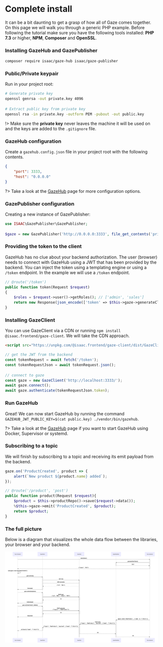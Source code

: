 # Complete install

It can be a bit daunting to get a grasp of how all of Gaze comes together. On this page we will walk you through a generic PHP example. Before following the tutorial make sure you have the following tools installed: **PHP 7.3** or higher, **NPM**, **Composer** and **OpenSSL**.

### Installing GazeHub and GazePublisher
```bash
composer require isaac/gaze-hub isaac/gaze-publisher
```

### Public/Private keypair

Run in your project root:
```bash
# Generate private key
openssl genrsa -out private.key 4096

# Extract public key from private key
openssl rsa -in private.key -outform PEM -pubout -out public.key
```

!> Make sure the **private key** never leaves the machine it will be used on and the keys are added to the `.gitignore` file.

### GazeHub configuration
Create a `gazehub.config.json` file in your project root with the following contents.
```json
{
    "port": 3333,
    "host": "0.0.0.0"
}
```

?> Take a look at the [GazeHub](gazehub) page for more configuration options.

### GazePublisher configuration

Creating a new instance of GazePublisher:

```php
use ISAAC\GazePublisher\GazePublisher;

$gaze = new GazePublisher('http://0.0.0.0:3333', file_get_contents('private.key'));
```

### Providing the token to the client

GazeHub has no clue about your backend authorization. The user (browser) needs to connect with GazeHub using a JWT that has been provided by the backend. You can inject the token using a templating engine or using a `/token` endpoint. In the example we will use a `/token` endpoint.

```php
// @route('/token')
public function token(Request $request)
{
    $roles = $request->user()->getRoles(); // ['admin', 'sales']
    return new Response(json_encode(['token' => $this->gaze->generateClientToken($roles)]));
}

```

### Installing GazeClient

You can use GazeClient via a CDN or running `npm install @isaac.frontend/gaze-client`. We will take the CDN approach.

```html
<script src="https://unpkg.com/@isaac.frontend/gaze-client/dist/GazeClient.js"></script>
```

```js
// get the JWT from the backend
const tokenRequest = await fetch('/token');
const tokenRequestJson = await tokenRequest.json();

// connect to gaze
const gaze = new GazeClient('http://localhost:3333/');
await gaze.connect();
await gaze.authenticate(tokenRequestJson.token);
```

### Run GazeHub

Great! We can now start GazeHub by running the command `GAZEHUB_JWT_PUBLIC_KEY=$(cat public.key) ./vendor/bin/gazehub`.

?> Take a look at the [GazeHub](gazehub) page if you want to start GazeHub using Docker, Supervisor or systemd.

### Subscribing to a topic

We will finish by subscribing to a topic and receiving its emit payload from the backend.

```js
gaze.on('ProductCreated', product => {
    alert(`New product ${product.name} added`);
});
```

```php
// @route('/product', 'post')
public function product(Request $request){
    $product = $this->productRepo()->save($request->data());
    %$this->gaze->emit('ProductCreated', $product);
    return $product;
}
```

### The full picture

Below is a diagram that visualizes the whole data flow between the libraries, your browser and your backend.

![Diagram](diagram.svg)